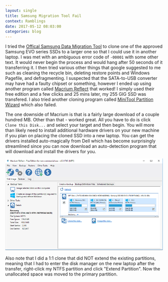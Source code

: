 ```yaml
---
layout: single
title: Samsung Migration Tool Fail
context: Ramblings
date: 2017-05-12 08:03:00
categories: blog
---
```


I tried the [Offical Samsung Data Migration Tool](http://www.samsung.com/semiconductor/minisite/ssd/download/tools.html) to clone one of the approved Samsung EVO series SSDs to a larger one so that I could use it in another laptop. I was met with an ambiguous error code of `-00001` with some other text. It would never begin the process and would hang after 50 seconds of it transferring it. I then tried various other things that google suggested to me such as cleaning the recycle bin, deleting restore points and Windows Pagefile, and defragmenting. I suspected that the SATA-to-USB converter may have had a faulty chipset or something, however I ended up using another program called [Macrium Reflect](https://www.macrium.com/reflectfree) that worked! I simply used their free edition and a few clicks and 25 mins later, my 255 GIG SSD was transfered. I also tried another cloning program called [MiniTool Partition Wizard](https://www.macrium.com/reflectfree) which also failed. 

The one downside of Macrium is that is a fairly large download of a couple hundred MB. Other than that - worked great. All you have to do is click `Clone this Disk...` and select your target and then begin. You will more than likely need to install additional hardware drivers on your new machine if you plan on placing the cloned SSD into a new laptop. You can get the drivers installed auto-magically from Dell which has become surprisingly streamlined since you can now download an auto-detection program that will download and install the drivers for you. 

![Macrium Reflect working](/assets/images/macrium.png)

Also note that I did a 1:1 clone that did NOT extend the existing partitions, meaning that I had to enter the disk manager on the new laptop after the transfer, right-click my NTFS partition and click "Extend Partition". Now the unallocated space was moved to the primary partition. 

